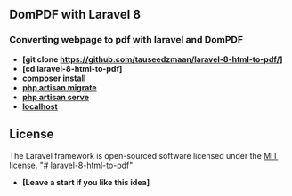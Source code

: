## DomPDF with Laravel 8 

### Converting  webpage to pdf with laravel and DomPDF

- **[git clone https://github.com/tauseedzmaan/laravel-8-html-to-pdf/]**
- **[cd laravel-8-html-to-pdf]**
- **[composer install](https://kirschbaumdevelopment.com)**
- **[php artisan migrate](https://64robots.com)**
- **[php artisan serve](https://cubettech.com)**
- **[localhost](http://127.0.0.1:8000)**

## License

The Laravel framework is open-sourced software licensed under the [MIT license](https://opensource.org/licenses/MIT).
"# laravel-8-html-to-pdf" 


- **[Leave a start if you like this idea]**
